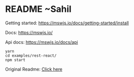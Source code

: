 # README ~Sahil

Getting started: https://mswjs.io/docs/getting-started/install

Docs: https://mswjs.io/

Api docs: https://mswjs.io/docs/api

```
yarn
cd examples/rest-react/
npm start
```

Original Readme: [Click here](ORIGINAL_README.md)
